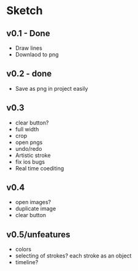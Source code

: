 Sketch
======

v0.1 - Done
-----------
- Draw lines
- Downlaod to png


v0.2 - done
-----------
- Save as png in project easily



v0.3
----
- clear button?
- full width
- crop
- open pngs
- undo/redo
- Artistic stroke
- fix ios bugs
- Real time coediting

v0.4
----
- open images?
- duplicate image
- clear button




v0.5/unfeatures
---------------
- colors
- selecting of strokes? each stroke as an object
- timeline?

